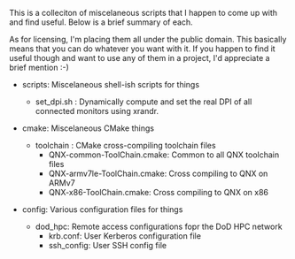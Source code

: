 This is a colleciton of miscelaneous scripts that I happen to come up with
and find useful.  Below is a brief summary of each.

As for licensing, I'm placing them all under the public domain.  This
basically means that you can do whatever you want with it.  If you happen to
find it useful though and want to use any of them in a project, I'd appreciate
a brief mention :-)

* scripts: Miscelaneous shell-ish scripts for things
  * set_dpi.sh : Dynamically compute and set the real DPI of all connected monitors using xrandr.

* cmake:  Miscelaneous CMake things
  * toolchain :  CMake cross-compiling toolchain files
    * QNX-common-ToolChain.cmake: Common to all QNX toolchain files
    * QNX-armv7le-ToolChain.cmake: Cross compiling to QNX on ARMv7
    * QNX-x86-ToolChain.cmake: Cross compiling to QNX on x86

* config: Various configuration files for things
  * dod_hpc: Remote access configurations fopr the DoD HPC network
    * krb.conf: User Kerberos configuration file
    * ssh_config: User SSH config file

